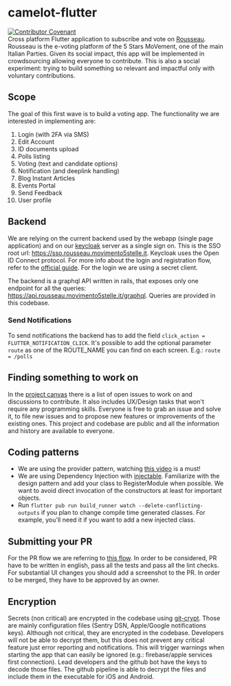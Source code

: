 # camelot-flutter
[![Contributor Covenant](https://img.shields.io/badge/Contributor%20Covenant-v2.0%20adopted-ff69b4.svg)](code-of-conduct.md)  
Cross platform Flutter application to subscribe and vote on [Rousseau](https://www.washingtonpost.com/world/europe/with-online-poll-italy-moves-closer-to-formation-of-a-new-government/2019/09/03/2e6f50de-ce6a-11e9-a620-0a91656d7db6_story.html). Rousseau is the e-voting platform of the 5 Stars MoVement, one of the main Italian Parties. Given its social impact, this app will be implemented in crowdsourcing allowing everyone to contribute. This is also a social experiment: trying to build something so relevant and impactful only with voluntary contributions.

## Scope
The goal of this first wave is to build a voting app. The functionality we are interested in implementing are:
1. Login (with 2FA via SMS)
1. Edit Account
1. ID documents upload
1. Polls listing
1. Voting (text and candidate options)
1. Notification (and deeplink handling)
1. Blog Instant Articles
1. Events Portal
1. Send Feedback
1. User profile

## Backend
We are relying on the current backend used by the webapp (single page application) and on our [keycloak](https://www.keycloak.org/) server as a single sign on. This is the SSO root url: https://sso.rousseau.movimento5stelle.it. Keycloak uses the Open ID Connect protocol. For more info about the login and registration flow, refer to the [official guide](https://www.keycloak.org/docs/latest/securing_apps/index.html). For the login we are using a secret client. 

The backend is a graphql API written in rails, that exposes only one endpoint for all the queries: https://api.rousseau.movimento5stelle.it/graphql. Queries are provided in this codebase.

### Send Notifications
To send notifications the backend has to add the field `click_action = FLUTTER_NOTIFICATION_CLICK`. It's possible to add the optional parameter `route` as one of the ROUTE_NAME you can find on each screen. E.g.: `route = /polls`

## Finding something to work on
In the [project canvas](https://github.com/associazione-rousseau/camelot-flutter/projects/1) there is a list of open issues to work on and discussions to contribute. It also includes UX/Design tasks that won't require any programming skills. Everyone is free to grab an issue and solve it, to file new issues and to propose new features or improvements of the existing ones. This project and codebase are public and all the information and history are available to everyone.

## Coding patterns
- We are using the provider pattern, watching [this video](https://www.youtube.com/watch?v=d_m5csmrf7I) is a must!
- We are using Dependency Injection with [injectable](https://pub.dev/packages/injectable). Familiarize with the design pattern and add your class to RegisterModule when possible. We want to avoid direct invocation of the constructors at least for important objects.
- Run `flutter pub run build_runner watch --delete-conflicting-outputs` if you plan to change compile time generated classes. For example, you'll need it if you want to add a new injected class.

## Submitting your PR
For the PR flow we are referring to [this flow](https://gist.github.com/Chaser324/ce0505fbed06b947d962). In order to be considered, PR have to be written in english, pass all the tests and pass all the lint checks. For substantial UI changes you should add a screenshot to the PR. In order to be merged, they have to be approved by an owner.

## Encryption
Secrets (non critical) are encrypted in the codebase using [git-crypt](https://github.com/AGWA/git-crypt). Those are mainly configuration files (Sentry DSN, Apple/Google notifications keys). Although not critical, they are encrypted in the codebase. Developers will not be able to decrypt them, but this does not prevent any critical feature just error reporting and notifications. This will trigger warnings when starting the app that can easily be ignored (e.g.: firebase/apple services first connection). Lead developers and the github bot have the keys to decode those files. The github pipeline is able to decrypt the files and include them in the executable for iOS and Android.
